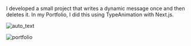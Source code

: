 <p>
I developed a small project that writes a dynamic message once and then deletes it. In my Portfolio, I did this using TypeAnimation with Next.js.
</p>

![auto_text](https://github.com/esraarnusaslan/Javascript-Projects/assets/131678210/2f8f69de-679f-44b8-bdbb-1c3fec7007fb)

![portfolio](https://github.com/esraarnusaslan/Javascript-Projects/assets/131678210/da657ece-d936-4253-b766-989c0dd93b75)
